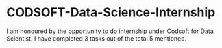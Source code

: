 # CODSOFT-Data-Science-Internship
I am honoured by the opportunity to do internship under Codsoft for Data Scientist. I have completed 3 tasks out of the total 5 mentioned.
